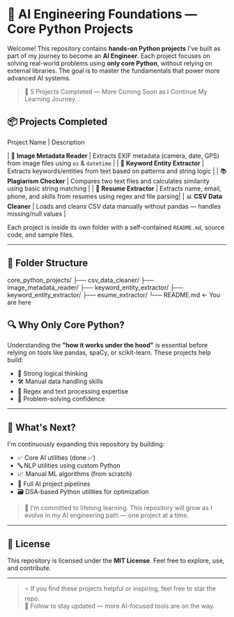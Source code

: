 # 🧠 AI Engineering Foundations — Core Python Projects

Welcome! This repository contains **hands-on Python projects** I've built as part of my journey to become an **AI Engineer**. Each project focuses on solving real-world problems using **only core Python**, without relying on external libraries. The goal is to master the fundamentals that power more advanced AI systems.

> 🚀 5 Projects Completed — More Coming Soon as I Continue My Learning Journey...


## 📦 Projects Completed

Project Name                     |    Description
<!-- # |----------------------------------------------------------------------------||------------------------------------------------------------------------------- # -->
| 📸 **Image Metadata Reader**    | Extracts EXIF metadata (camera, date, GPS) from image files using `os` & `datetime` |
| 🧠 **Keyword Entity Extractor** | Extracts keywords/entities from text based on patterns and string logic         |
| 📚 **Plagiarism Checker**       | Compares two text files and calculates similarity using basic string matching    |
| 🧾 **Resume Extractor**         | Extracts name, email, phone, and skills from resumes using regex and file parsing|
| 📊 **CSV Data Cleaner**         | Loads and cleans CSV data manually without pandas — handles missing/null values  |

Each project is inside its own folder with a self-contained `README.md`, source code, and sample files.

---

## 🧩 Folder Structure
core_python_projects/
├── csv_data_cleaner/
├── image_metadata_reader/ 
├── keyword_entity_extractor/
├── keyword_entity_extractor/
├── esume_extractor/
└── README.md ← You are here

## 🔍 Why Only Core Python?

Understanding the **"how it works under the hood"** is essential before relying on tools like pandas, spaCy, or scikit-learn. These projects help build:

- 🧠 Strong logical thinking
- 🛠️ Manual data handling skills
- 📝 Regex and text processing expertise
- 🔁 Problem-solving confidence

---

## 🧭 What's Next?

I'm continuously expanding this repository by building:
- ✅ Core AI utilities (done ✅)
- 🔤 NLP utilities using custom Python
- 📈 Manual ML algorithms (from scratch)
- 🤖 Full AI project pipelines
- 🗃️ DSA-based Python utilities for optimization

> 🌱 I'm committed to lifelong learning. This repository will grow as I evolve in my AI engineering path — one project at a time.

---

## 📄 License

This repository is licensed under the **MIT License**. Feel free to explore, use, and contribute.

---

> ⭐ If you find these projects helpful or inspiring, feel free to star the repo.  
> 🔄 Follow to stay updated — more AI-focused tools are on the way.


